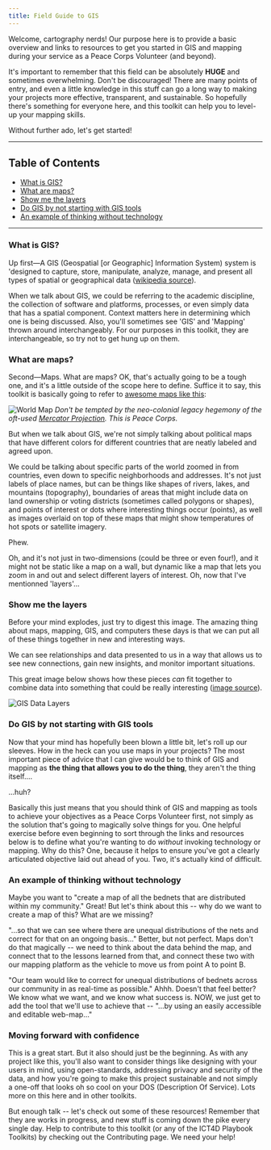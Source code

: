 ```yaml
---
title: Field Guide to GIS
---
```


Welcome, cartography nerds! Our purpose here is to provide a basic overview and links to resources to get you started in GIS and mapping during your service as a Peace Corps Volunteer (and beyond).

It's important to remember that this field can be absolutely **HUGE** and sometimes overwhelming. Don't be discouraged! There are many points of entry, and even a little knowledge in this stuff can go a long way to making your projects more effective, transparent, and sustainable. So hopefully there's something for everyone here, and this toolkit can help you to level-up your mapping skills.

Without further ado, let's get started!


___



## Table of Contents

- [What is GIS?](#what-is-gis)
- [What are maps?](#what-are-maps)
- [Show me the layers](#show-me-the-layers)
- [Do GIS by not starting with GIS tools](#do-gisprojects-by-not-starting-with-gis-tools)
- [An example of thinking without technology](#an-example-of-thinking-without-technology)



___



### What is GIS?

Up first—A GIS (Geospatial [or Geographic] Information System) system is 'designed to capture, store, manipulate, analyze, manage, and present all types of spatial or geographical data ([wikipedia source](https://en.wikipedia.org/wiki/Geographic_information_system)).

When we talk about GIS, we could be referring to the academic discipline, the collection of software and platforms, processes, or even simply data that has a spatial component. Context matters here in determining which one is being discussed. Also, you'll sometimes see 'GIS' and 'Mapping' thrown around interchangeably. For our purposes in this toolkit, they are interchangeable, so try not to get hung up on them.



### What are maps?

Second—Maps. What are maps? OK, that's actually going to be a tough one, and it's a little outside of the scope here to define. Suffice it to say, this toolkit is basically going to refer to [awesome maps like this](http://americangeo.org/map-links/):

![World Map](https://cdn.shopify.com/s/files/1/0071/5032/products/World_Maps_International_20mil_1.jpg?v=1413619116)
*Don't be tempted by the neo-colonial legacy hegemony of the oft-used [Mercator Projection](https://en.wikipedia.org/wiki/Mercator_projection). This is Peace Corps.*

But when we talk about GIS, we're not simply talking about political maps that have different colors for different countries that are neatly labeled and agreed upon.

We could be talking about specific parts of the world zoomed in from countries, even down to specific neighborhoods and addresses. It's not just labels of place names, but can be things like shapes of rivers, lakes, and mountains (topography), boundaries of areas that might include data on land ownership or voting districts (sometimes called polygons or shapes), and points of interest or dots where interesting things occur (points), as well as images overlaid on top of these maps that might show temperatures of hot spots or satellite imagery.

Phew.

Oh, and it's not just in two-dimensions (could be three or even four!), and it might not be static like a map on a wall, but dynamic like a map that lets you zoom in and out and select different layers of interest. Oh, now that I've mentionned 'layers'...



### Show me the layers

Before your mind explodes, just try to digest this image. The amazing thing about maps, mapping, GIS, and computers these days is that we can put all of these things together in new and interesting ways.

We can see relationships and data presented to us in a way that allows us to see new connections, gain new insights, and monitor important situations.

This great image below shows how these pieces *can* fit together to combine data into something that could be really interesting ([image source](http://www.co.ontario.ny.us/index.aspx?NID=1176)).

![GIS Data Layers](http://www.co.ontario.ny.us/images/pages/N1176/gisdata.jpg)




### Do GIS by not starting with GIS tools

Now that your mind has hopefully been blown a little bit, let's roll up our sleeves. How in the heck can you use maps in your projects? The most important piece of advice that I can give would be to think of GIS and mapping as **the thing that allows you to do the thing**, they aren't the thing itself....

...huh?

Basically this just means that you should think of GIS and mapping as tools to achieve your objectives as a Peace Corps Volunteer first, not simply as the solution that's going to magically solve things for you. One helpful exercise before even beginning to sort through the links and resources below is to define what you're wanting to do *without* invoking technology or mapping. Why do this? One, because it helps to ensure you've got a clearly articulated objective laid out ahead of you. Two, it's actually kind of difficult.


### An example of thinking without technology

Maybe you want to "create a map of all the bednets that are distributed within my community." Great! But let's think about this -- why do we want to create a map of this? What are we missing?

"...so that we can see where there are unequal distributions of the nets and correct for that on an ongoing basis..." Better, but not perfect. Maps don't do that magically -- we need to think about the data behind the map, and connect that to the lessons learned from that, and connect these two with our mapping platform as the vehicle to move us from point A to point B.

"Our team would like to correct for unequal distributions of bednets across our community in as real-time as possible." Ahhh. Doesn't that feel better? We know what we want, and we know what success is. NOW, we just get to add the tool that we'll use to achieve that -- "...by using an easily accessible and editable web-map..."



### Moving forward with confidence

This is a great start. But it also should just be the beginning. As with any project like this, you'll also want to consider things like designing with your users in mind, using open-standards, addressing privacy and security of the data, and how you're going to make this project sustainable and not simply a one-off that looks oh so cool on your DOS (Description Of Service). Lots more on this here and in other toolkits.

But enough talk -- let's check out some of these resources! Remember that they are works in progress, and new stuff is coming down the pike every single day. Help to contribute to this toolkit (or any of the ICT4D Playbook Toolkits) by checking out the Contributing page. We need your help!


